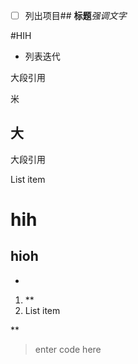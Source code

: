 

- [  ] 列出项目## **标题***强调文字* 

#HIH

- 列表迭代

大段引用

米
## 大
大段引用

List item
# hih
## hioh 

    
*

 1. **
 2. List item

**

    

> enter code here

<!--stackedit_data:
eyJoaXN0b3J5IjpbOTMxMjU4MDA1LC01NTYwNzg3MzVdfQ==
-->